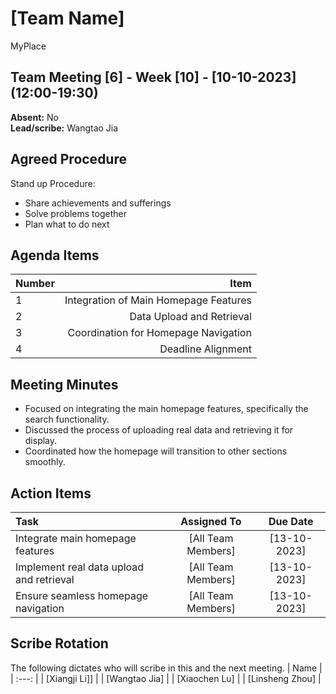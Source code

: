 # [Team Name]
MyPlace
## Team Meeting [6] - Week [10] - [10-10-2023] (12:00-19:30)
**Absent:** No
<br>
**Lead/scribe:** Wangtao Jia

## Agreed Procedure
Stand up Procedure: 
- Share achievements and sufferings
- Solve problems together
- Plan what to do next





## Agenda Items
| Number |                                 Item |
|:-------|-------------------------------------:|
| 1      |Integration of Main Homepage Features |
| 2      |            Data Upload and Retrieval |
| 3      |Coordination for Homepage Navigation |
| 4      |Deadline Alignment |


## Meeting Minutes
- Focused on integrating the main homepage features, specifically the search functionality.
- Discussed the process of uploading real data and retrieving it for display.
- Coordinated how the homepage will transition to other sections smoothly.



## Action Items
| Task                                   | Assigned To |   Due Date   |
|:---------------------------------------|:-----------:|:------------:|
| Integrate main homepage features	        |  [All Team Members]   | [13-10-2023] |
| Implement real data upload and retrieval	       |  [All Team Members]   | [13-10-2023] |
| Ensure seamless homepage navigation	       |  [All Team Members]   | [13-10-2023] |




## Scribe Rotation
The following dictates who will scribe in this and the next meeting.
| Name |
| :---: |
| [Xiangji Li]] |
| [Wangtao Jia] |
| [Xiaochen Lu] |
| [Linsheng Zhou] |
